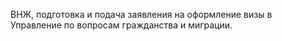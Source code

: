 ВНЖ, подготовка и подача заявления на оформление визы в Управление по вопросам гражданства и миграции.